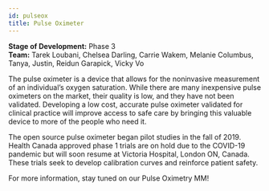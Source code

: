 ```yaml
---
id: pulseox
title: Pulse Oximeter
---
```


**Stage of Development:** Phase 3 <br>
**Team:** Tarek Loubani, Chelsea Darling, Carrie Wakem, Melanie Columbus, Tanya, Justin, Reidun Garapick, Vicky Vo

The pulse oximeter is a device that allows for the noninvasive measurement of an individual’s oxygen saturation. While there are many inexpensive pulse oximeters on the market, their quality is low, and they have not been validated. Developing a low cost, accurate pulse oximeter validated for clinical practice will improve access to safe care by bringing this valuable device to more of the people who need it. 

The open source pulse oximeter began pilot studies in the fall of 2019. Health Canada approved phase 1 trials are on hold due to the COVID-19 pandemic but will soon resume at Victoria Hospital, London ON, Canada. These trials seek to develop calibration curves and reinforce patient safety.

For more information, stay tuned on our Pulse Oximetry MM!
